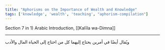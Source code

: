```yaml
---
title: "Aphorisms on the Importance of Wealth and Knowledge"
tags: ['knowledge', 'wealth', 'teaching', "aphorism-compilation"]
---
```


 Section 7 in 1) Arabic Introduction, [[Kalīla wa-Dimna]]

---
ويُقال أيضًا في أمرين يحتاج إليهما كل من احتاج إلى الحياة المال والأدب
